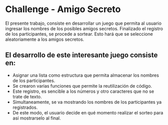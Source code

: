# Challenge - Amigo Secreto

El presente trabajo, consiste en desarrollar un juego que permita al 
usuario ingresar los nombres de los posibles amigos secretos. Finalizado
el registro de los participantes, se procede a sortear. Esto hará que se 
seleccione aleatoriamente a los amigos secretos.

## El desarrollo de este interesante juego consiste en:

- Asignar una lista como estructura que permita almacenar los nombres de los participantes.
- Se crearon varias funciones que permite la reutilización de código. 
- Este registro, es sencible a los números y otro caracteres que no se trate de texto.
- Simultaneamente, se va mostrando los nombres de los participantes ya registrados.
- De este modo, el usuario decide en qué momento realizar el sorteo para así mostrarselo al final.